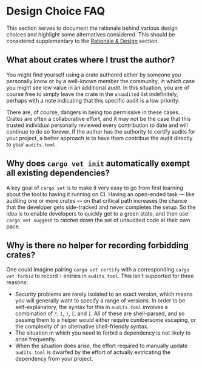 # Design Choice FAQ

This section serves to document the rationale behind various design choices and
highlight some alternatives considered. This should be considered supplementary
to the [Rationale & Design](./rationale.md) section.

## What about crates where I trust the author?

You might find yourself using a crate authored either by someone you personally
know or by a well-known member the community, in which case you might see low
value in an additional audit. In this situation, you are of course free to
simply leave the crate in the `unaudited` list indefinitely, perhaps with a
note indicating that this specific audit is a low priority.

There are, of course, dangers in being too permissive in these cases. Crates are
often a collaborative effort, and it may not be the case that this trusted
individual personally reviewed every contribution to date and will continue to
do so forever. If the author has the authority to certify audits for your
project, a better approach is to have them contribue the audit directly to your
`audits.toml`.


## Why does `cargo vet init` automatically exempt all existing dependencies?

A key goal of `cargo vet` is to make it very easy to go from first learning
about the tool to having it running on CI. Having an open-ended task — like
auditing one or more crates — on that critical path increases the chance that
the developer gets side-tracked and never completes the setup. So the idea is to
enable developers to quickly get to a green state, and then use `cargo vet
suggest` to ratchet down the set of unaudited code at their own pace.


## Why is there no helper for recording forbidding crates?

One could imagine pairing `cargo vet certify` with a corresponding `cargo vet
forbid` to record `!` entries in `audits.toml`. This isn't supported for three
reasons:
* Security problems are rarely isolated to an exact version, which means you
  will generally want to specify a range of versions. In order to be
  self-explanatory, the syntax for this in `audits.toml` involves a combination
  of  `*`, `(`, `)`, `[`, and `]`. All of these are shell-parsed, and so passing
  them to a helper would either require cumbersome escaping, or the complexity
  of an alternative shell-friendly syntax.
* The situation in which you need to forbid a dependency is not likely to arise
  frequently.
* When the situation does arise, the effort required to manually update
  `audits.toml` is dwarfed by the effort of actually extricating the dependency
  from your project.
